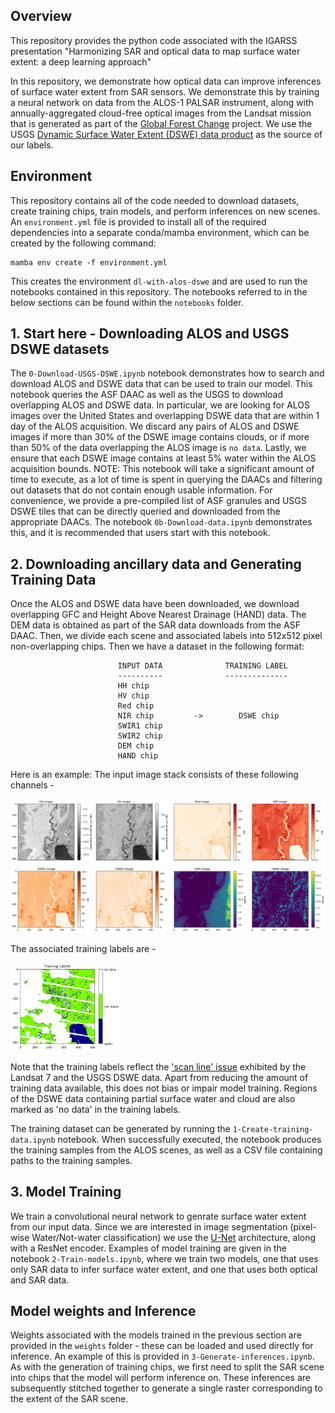 ## Overview
This repository provides the python code associated with the IGARSS presentation "Harmonizing SAR and optical data to map surface water extent: a deep learning approach"

In this repository, we demonstrate how optical data can improve inferences of surface water extent from SAR sensors. We demonstrate this by training a neural network on data from the ALOS-1 PALSAR instrument, along with annually-aggregated cloud-free optical images from the Landsat mission that is generated as part of the [Global Forest Change](https://storage.googleapis.com/earthenginepartners-hansen/GFC-2020-v1.8/) project. We use the USGS [Dynamic Surface Water Extent (DSWE) data product](https://www.usgs.gov/landsat-missions/landsat-collection-2-level-3-dynamic-surface-water-extent-science-product) as the source of our labels.

## Environment
This repository contains all of the code needed to download datasets, create training chips, train models, and perform inferences on new scenes. An `environment.yml` file is provided to install all of the required dependencies into a separate conda/mamba environment, which can be created by the following command:

    mamba env create -f environment.yml

This creates the environment `dl-with-alos-dswe` and are used to run the notebooks contained in this repository. The notebooks referred to in the below sections can be found within the `notebooks` folder.

## 1. Start here - Downloading ALOS and USGS DSWE datasets
The `0-Download-USGS-DSWE.ipynb` notebook demonstrates how to search and download ALOS and DSWE data that can be used to train our model. This notebook queries the ASF DAAC as well as the USGS to download overlapping ALOS and DSWE data. In particular, we are looking for ALOS images over the United States and overlapping DSWE data that are within 1 day of the ALOS acquisition. We discard any pairs of ALOS and DSWE images if more than 30% of the DSWE image contains clouds, or if more than 50% of the data overlapping the ALOS image is `no data`. Lastly, we ensure that each DSWE image contains at least 5% water within the ALOS acquisition bounds. NOTE: This notebook will take a significant amount of time to execute, as a lot of time is spent in querying the DAACs and filtering out datasets that do not contain enough usable information. For convenience, we provide a pre-compiled list of ASF granules and USGS DSWE tiles that can be directly queried and downloaded from the appropriate DAACs. The notebook `0b-Download-data.ipynb` demonstrates this, and it is recommended that users start with this notebook.

## 2. Downloading ancillary data and Generating Training Data
Once the ALOS and DSWE data have been downloaded, we download overlapping GFC and Height Above Nearest Drainage (HAND) data. The DEM data is obtained as part of the SAR data downloads from the ASF DAAC. Then, we divide each scene and associated labels into 512x512 pixel non-overlapping chips. Then we have a dataset in the following format: 

                                    
                            INPUT DATA              TRAINING LABEL
                            ----------              --------------
                            HH chip
                            HV chip
                            Red chip
                            NIR chip         ->        DSWE chip
                            SWIR1 chip
                            SWIR2 chip
                            DEM chip
                            HAND chip

Here is an example: 
The input image stack consists of these following channels - 

![Training sample for CNN](figures/training_inputs.png)

The associated training labels are - 

<img src="figures/training_labels.png" alt="Training sample for CNN" width="35%">

Note that the training labels reflect the ['scan line' issue](https://www.usgs.gov/landsat-missions/landsat-7) exhibited by the Landsat 7 and the USGS DSWE data. Apart from reducing the amount of training data available, this does not bias or impair model training. Regions of the DSWE data containing partial surface water and cloud are also marked as 'no data' in the training labels.

The training dataset can be generated by running the `1-Create-training-data.ipynb` notebook. When successfully executed, the notebook produces the training samples from the ALOS scenes, as well as a CSV file containing paths to the training samples. 

## 3. Model Training
We train a convolutional neural network to genrate surface water extent from our input data. Since we are interested in image segmentation (pixel-wise Water/Not-water classification) we use the [U-Net](https://arxiv.org/pdf/1505.04597.pdf%EF%BC%89) architecture, along with a ResNet encoder. Examples of model training are given in the notebook `2-Train-models.ipynb`, where we train two models, one that uses only SAR data to infer surface water extent, and one that uses both optical and SAR data.

## Model weights and Inference
Weights associated with the models trained in the previous section are provided in the `weights` folder - these can be loaded and used directly for inference. An example of this is provided in `3-Generate-inferences.ipynb`. As with the generation of training chips, we first need to split the SAR scene into chips that the model will perform inference on. These inferences are subsequently stitched together to generate a single raster corresponding to the extent of the SAR scene.

